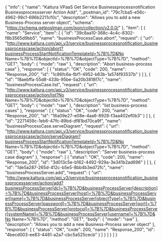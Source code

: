 {
  "info": {
    "name": "Kaltura VPaaS Get Service Businessprocessnotification Businessprocessserver Action Add",
    "_postman_id": "79c7cba5-e56c-4962-99c1-696b2211cf0c",
    "description": "Allows you to add a new Business-Process server object",
    "schema": "https://schema.getpostman.com/json/collection/v2.0.0/"
  },
  "item": [
    {
      "name": "Service",
      "item": [
        {
          "id": "39c8aa10-368c-4c4c-8302-f8b3565d9bb5",
          "name": "businessProcessCase.abort",
          "request": {
            "url": "http://www.kaltura.com/api_v3/service/businessprocessnotification_businessprocesscase/action/abort?businessProcessStartNotificationTemplateId=%7B%7D&No Name=%7B%7D&objectId=%7B%7D&objectType=%7B%7D",
            "method": "GET",
            "body": {
              "mode": "raw"
            },
            "description": "Abort business-process case"
          },
          "response": [
            {
              "status": "OK",
              "code": 200,
              "name": "Response_200",
              "id": "1c86fc6a-fbf1-4952-b63b-1a574f93537b"
            }
          ]
        },
        {
          "id": "18aebffa-55d8-433b-95be-5a20b3818f7c",
          "name": "businessProcessCase.list",
          "request": {
            "url": "http://www.kaltura.com/api_v3/service/businessprocessnotification_businessprocesscase/action/list?No Name=%7B%7D&objectId=%7B%7D&objectType=%7B%7D",
            "method": "GET",
            "body": {
              "mode": "raw"
            },
            "description": "list business-process cases"
          },
          "response": [
            {
              "status": "OK",
              "code": 200,
              "name": "Response_200",
              "id": "16a09e27-e08e-4aa6-8928-f3aa402ef0b3"
            }
          ]
        },
        {
          "id": "2271459c-1eb6-47fc-89bd-df81bd70ca9f",
          "name": "businessProcessCase.serveDiagram",
          "request": {
            "url": "http://www.kaltura.com/api_v3/service/businessprocessnotification_businessprocesscase/action/serveDiagram?businessProcessStartNotificationTemplateId=%7B%7D&No Name=%7B%7D&objectId=%7B%7D&objectType=%7B%7D",
            "method": "GET",
            "body": {
              "mode": "raw"
            },
            "description": "Server business-process case diagram"
          },
          "response": [
            {
              "status": "OK",
              "code": 200,
              "name": "Response_200",
              "id": "3d013c5e-b162-4492-929a-3e341b2ad696"
            }
          ]
        },
        {
          "id": "1de5a287-265d-412c-b5e5-8bb4b3ed72fc",
          "name": "businessProcessServer.add",
          "request": {
            "url": "http://www.kaltura.com/api_v3/service/businessprocessnotification_businessprocessserver/action/add?businessProcessServer[dc]=%7B%7D&businessProcessServer[description]=%7B%7D&businessProcessServer[host]=%7B%7D&businessProcessServer[name]=%7B%7D&businessProcessServer[objectType]=%7B%7D&businessProcessServer[password]=%7B%7D&businessProcessServer[port]=%7B%7D&businessProcessServer[protocol]=%7B%7D&businessProcessServer[systemName]=%7B%7D&businessProcessServer[username]=%7B%7D&No Name=%7B%7D",
            "method": "GET",
            "body": {
              "mode": "raw"
            },
            "description": "Allows you to add a new Business-Process server object"
          },
          "response": [
            {
              "status": "OK",
              "code": 200,
              "name": "Response_200",
              "id": "4becd003-ee83-4481-a2a7-cbc5a525cecb"
            }
          ]
        }
      ]
    }
  ]
}